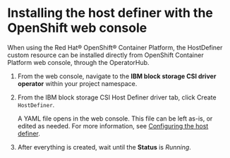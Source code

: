 # Installing the host definer with the OpenShift web console

When using the Red Hat® OpenShift® Container Platform, the HostDefiner custom resource can be installed directly from OpenShift Container Platform web console, through the OperatorHub. 

1. From the web console, navigate to the **IBM block storage CSI driver operator** within your project namespace.

2. From the IBM block storage CSI Host Definer driver tab, click Create `HostDefiner`.

    A YAML file opens in the web console. This file can be left as-is, or edited as needed. For more information, see [Configuring the host definer](../configuration/configuring_hostdefiner.md).

3. After everything is created, wait until the **Status** is _Running_.
